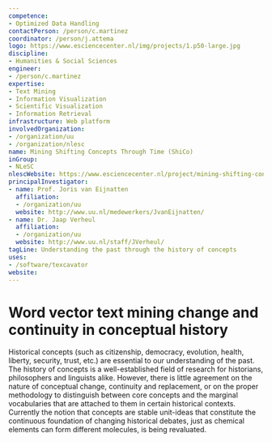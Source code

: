 ```yaml
---
competence:
- Optimized Data Handling
contactPerson: /person/c.martinez
coordinator: /person/j.attema
logo: https://www.esciencecenter.nl/img/projects/1.p50-large.jpg
discipline:
- Humanities & Social Sciences
engineer:
- /person/c.martinez
expertise:
- Text Mining
- Information Visualization
- Scientific Visualization
- Information Retrieval
infrastructure: Web platform
involvedOrganization:
- /organization/uu
- /organization/nlesc
name: Mining Shifting Concepts Through Time (ShiCo)
inGroup:
- NLeSC
nlescWebsite: https://www.esciencecenter.nl/project/mining-shifting-concepts-through-time-shico
principalInvestigator:
- name: Prof. Joris van Eijnatten
  affiliation:
  - /organization/uu
  website: http://www.uu.nl/medewerkers/JvanEijnatten/
- name: Dr. Jaap Verheul
  affiliation:
  - /organization/uu
  website: http://www.uu.nl/staff/JVerheul/
tagLine: Understanding the past through the history of concepts
uses:
- /software/texcavator
website:
---
```

# Word vector text mining change and continuity in conceptual history

Historical concepts (such as citizenship, democracy, evolution, health, liberty, security, trust, etc.) are essential to our understanding of the past. The history of concepts is a well-established field of research for historians, philosophers and linguists alike. However, there is little agreement on the nature of conceptual change, continuity and replacement, or on the proper methodology to distinguish between core concepts and the marginal vocabularies that are attached to them in certain historical contexts. Currently the notion that concepts are stable unit-ideas that constitute the continuous foundation of changing historical debates, just as chemical elements can form different molecules, is being revaluated.
